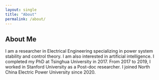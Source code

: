 ```yaml
---
layout: single
title: "About"
permalink: /about/
---
```

## About Me

I am a researcher in Electrical Engineering specializing in power system stability and control theory. I am also interested in artificial intelligence. I completed my PhD at Tsinghua University in 2017. From 2017 to 2019, I worked in Stanford University as a Post-doc researcher. I joined North China Electric Power University since 2020.
